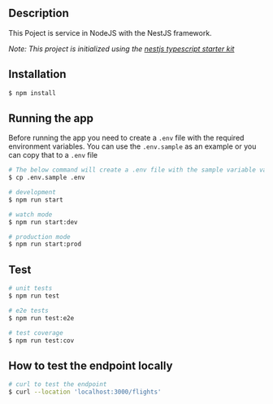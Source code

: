 ## Description

This Poject is service in NodeJS with the NestJS framework.

*Note: This project is initialized using the [nestjs typescript starter kit](https://github.com/nestjs/typescript-starter.git)*



## Installation

```bash
$ npm install
```

## Running the app

Before running the app you need to create a `.env` file with the required environment variables. You can use the `.env.sample` as an example or you can copy that to a `.env` file

```bash
# The below command will create a .env file with the sample variable values from .env.smaple
$ cp .env.sample .env
```

```bash
# development
$ npm run start

# watch mode
$ npm run start:dev

# production mode
$ npm run start:prod
```

## Test

```bash
# unit tests
$ npm run test

# e2e tests
$ npm run test:e2e

# test coverage
$ npm run test:cov
```

## How to test the endpoint locally

```bash
# curl to test the endpoint
$ curl --location 'localhost:3000/flights'
```
